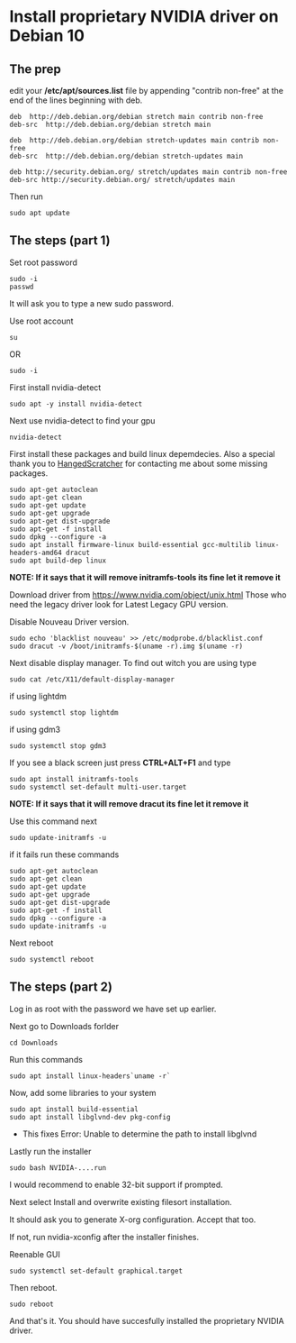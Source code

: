 # Install proprietary NVIDIA driver on Debian 10
## The prep
edit your **/etc/apt/sources.list** file by appending "contrib non-free" at the end of the lines beginning with deb.
```
deb  http://deb.debian.org/debian stretch main contrib non-free
deb-src  http://deb.debian.org/debian stretch main

deb  http://deb.debian.org/debian stretch-updates main contrib non-free
deb-src  http://deb.debian.org/debian stretch-updates main

deb http://security.debian.org/ stretch/updates main contrib non-free
deb-src http://security.debian.org/ stretch/updates main
```
Then run 
```
sudo apt update
```
## The steps (part 1)
Set root password
```
sudo -i
passwd
```
It will ask you to type a new sudo password.

Use root account
```
su
```
OR
```
sudo -i
```
First install nvidia-detect
```
sudo apt -y install nvidia-detect
```
Next use nvidia-detect to find your gpu
```
nvidia-detect
```
First install these packages and build linux depemdecies.
Also a special thank you to [HangedScratcher](https://github.com/HangedScratcher) for contacting me about some missing packages.
```
sudo apt-get autoclean
sudo apt-get clean
sudo apt-get update 
sudo apt-get upgrade
sudo apt-get dist-upgrade
sudo apt-get -f install
sudo dpkg --configure -a
sudo apt install firmware-linux build-essential gcc-multilib linux-headers-amd64 dracut
sudo apt build-dep linux
```

**NOTE: If it says that it will remove initramfs-tools its fine let it remove it**

Download driver from https://www.nvidia.com/object/unix.html
Those who need the legacy driver look for Latest Legacy GPU version.

Disable Nouveau Driver version.
```
sudo echo 'blacklist nouveau' >> /etc/modprobe.d/blacklist.conf
sudo dracut -v /boot/initramfs-$(uname -r).img $(uname -r)
```
Next disable display manager. To find out witch you are using type
```
sudo cat /etc/X11/default-display-manager
```
if using lightdm
```
sudo systemctl stop lightdm
```
if using gdm3
```
sudo systemctl stop gdm3
```
If you see a black screen just press **CTRL+ALT+F1** and type
```
sudo apt install initramfs-tools
sudo systemctl set-default multi-user.target
```

**NOTE: If it says that it will remove dracut its fine let it remove it**

Use this command next
```
sudo update-initramfs -u
```
if it fails run these commands
```
sudo apt-get autoclean
sudo apt-get clean
sudo apt-get update 
sudo apt-get upgrade
sudo apt-get dist-upgrade
sudo apt-get -f install
sudo dpkg --configure -a
sudo update-initramfs -u
```
Next reboot
```
sudo systemctl reboot
```
## The steps (part 2)
Log in as root with the password we have set up earlier.

Next go to Downloads forlder
```
cd Downloads
```
Run this commands
```
sudo apt install linux-headers`uname -r` 
```
Now, add some libraries to your system 
```
sudo apt install build-essential
sudo apt install libglvnd-dev pkg-config
```
* This fixes Error: Unable to determine the path to install libglvnd

Lastly run the installer
```
sudo bash NVIDIA-....run
```
I would recommend to enable 32-bit support if prompted.

Next select Install and overwrite existing filesort installation.

It should ask you to generate X-org configuration. Accept that too.

If not, run nvidia-xconfig after the installer finishes.

Reenable GUI
```
sudo systemctl set-default graphical.target
``` 
Then reboot.
```
sudo reboot
```
And that's it. You should have succesfully installed the proprietary NVIDIA driver.
